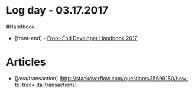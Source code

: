 # Log day - 03.17.2017

#Handbook
- [front-end] - [Front-End Developer Handbook 2017](https://www.gitbook.com/book/frontendmasters/front-end-handbook-2017/details)

# Articles
- [java/transaction] (http://stackoverflow.com/questions/35699180/how-to-track-jta-transactions)
